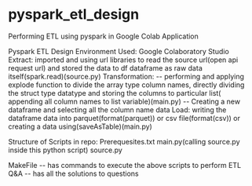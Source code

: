 # pyspark_etl_design
Performing ETL using pyspark in Google Colab Application

Pyspark ETL Design
Environment Used: Google Colaboratory Studio
Extract: imported and using url libraries to read the source url(open api request url) and stored the data to df dataframe as raw data itself(spark.read)(source.py)
Transformation: 
    -- performing and applying explode function to divide the array type column names, directly dividing the struct type datatype and storing the columns to particular list( appending all column names to list variable)(main.py)
    -- Creating a new dataframe and selecting all the column name data
Load: writing the dataframe data into parquet(format(parquet)) or csv file(format(csv)) or creating a data using(saveAsTable)(main.py)

Structure of Scripts in repo:
Prerequesites.txt
main.py(calling source.py inside this python script)
source.py

MakeFile -- has commands to execute the above scripts to perform ETL
Q&A -- has all the solutions to questions
